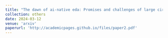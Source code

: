 ```yaml
---
title: "The dawn of ai-native eda: Promises and challenges of large circuit models"
collection: others
date: 2024-03-12
venue: 'arxiv'
paperurl: 'http://academicpages.github.io/files/paper2.pdf'
---
```

